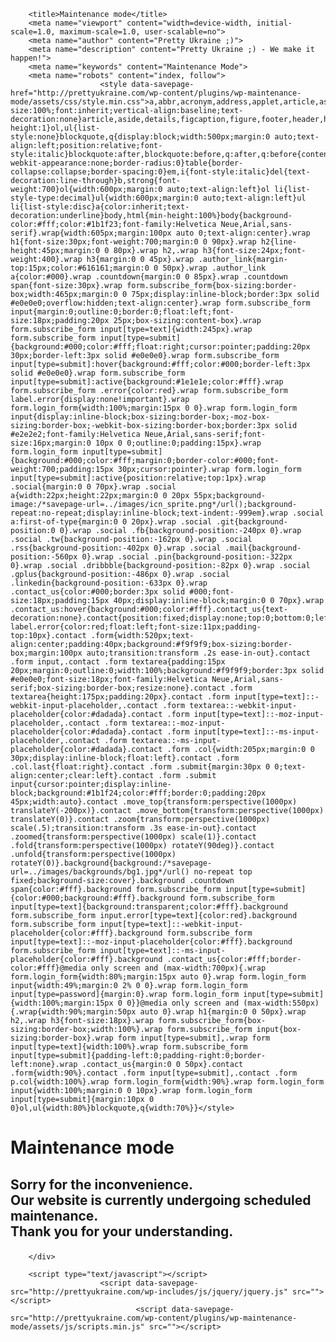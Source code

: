 ﻿<!DOCTYPE html><html><head>
<base href="http://prettyukraine.com/">

        <title>Maintenance mode</title>
        <meta name="viewport" content="width=device-width, initial-scale=1.0, maximum-scale=1.0, user-scalable=no">
        <meta name="author" content="Pretty Ukraine ;)">
        <meta name="description" content="Pretty Ukraine ;) - We make it happen!">
        <meta name="keywords" content="Maintenance Mode">
        <meta name="robots" content="index, follow">
                        <style data-savepage-href="http://prettyukraine.com/wp-content/plugins/wp-maintenance-mode/assets/css/style.min.css">a,abbr,acronym,address,applet,article,aside,audio,b,big,blockquote,body,canvas,caption,center,cite,code,dd,del,details,dfn,div,dl,dt,em,embed,fieldset,figcaption,figure,footer,form,h1,h2,h3,h4,h5,h6,header,hgroup,html,i,iframe,img,ins,kbd,label,legend,li,mark,menu,nav,object,ol,output,p,pre,q,ruby,s,samp,section,small,span,strike,strong,sub,summary,sup,table,tbody,td,tfoot,th,thead,time,tr,tt,u,ul,var,video{margin:0;padding:0;border:0;font-size:100%;font:inherit;vertical-align:baseline;text-decoration:none}article,aside,details,figcaption,figure,footer,header,hgroup,menu,nav,section{display:block}body{line-height:1}ol,ul{list-style:none}blockquote,q{display:block;width:500px;margin:0 auto;text-align:left;position:relative;font-style:italic}blockquote:after,blockquote:before,q:after,q:before{content:'"';content:none}button,input{-webkit-appearance:none;border-radius:0}table{border-collapse:collapse;border-spacing:0}em,i{font-style:italic}del{text-decoration:line-through}b,strong{font-weight:700}ol{width:600px;margin:0 auto;text-align:left}ol li{list-style-type:decimal}ul{width:600px;margin:0 auto;text-align:left}ul li{list-style:disc}a{color:inherit;text-decoration:underline}body,html{min-height:100%}body{background-color:#fff;color:#1b1f23;font-family:Helvetica Neue,Arial,sans-serif}.wrap{width:605px;margin:100px auto 0;text-align:center}.wrap h1{font-size:30px;font-weight:700;margin:0 0 90px}.wrap h2{line-height:45px;margin:0 0 80px}.wrap h2,.wrap h3{font-size:24px;font-weight:400}.wrap h3{margin:0 0 45px}.wrap .author_link{margin-top:15px;color:#616161;margin:0 0 50px}.wrap .author_link a{color:#000}.wrap .countdown{margin:0 0 85px}.wrap .countdown span{font-size:30px}.wrap form.subscribe_form{box-sizing:border-box;width:465px;margin:0 0 75px;display:inline-block;border:3px solid #e0e0e0;overflow:hidden;text-align:center}.wrap form.subscribe_form input{margin:0;outline:0;border:0;float:left;font-size:18px;padding:20px 25px;box-sizing:content-box}.wrap form.subscribe_form input[type=text]{width:245px}.wrap form.subscribe_form input[type=submit]{background:#000;color:#fff;float:right;cursor:pointer;padding:20px 30px;border-left:3px solid #e0e0e0}.wrap form.subscribe_form input[type=submit]:hover{background:#fff;color:#000;border-left:3px solid #e0e0e0}.wrap form.subscribe_form input[type=submit]:active{background:#1e1e1e;color:#fff}.wrap form.subscribe_form .error{color:red}.wrap form.subscribe_form label.error{display:none!important}.wrap form.login_form{width:100%;margin:15px 0 0}.wrap form.login_form input{display:inline-block;box-sizing:border-box;-moz-box-sizing:border-box;-webkit-box-sizing:border-box;border:3px solid #e2e2e2;font-family:Helvetica Neue,Arial,sans-serif;font-size:16px;margin:0 10px 0 0;outline:0;padding:15px}.wrap form.login_form input[type=submit]{background:#000;color:#fff;margin:0;border-color:#000;font-weight:700;padding:15px 30px;cursor:pointer}.wrap form.login_form input[type=submit]:active{position:relative;top:1px}.wrap .social{margin:0 0 70px}.wrap .social a{width:22px;height:22px;margin:0 0 20px 55px;background-image:/*savepage-url=../images/icn_sprite.png*/url();background-repeat:no-repeat;display:inline-block;text-indent:-999em}.wrap .social a:first-of-type{margin:0 0 20px}.wrap .social .git{background-position:0 0}.wrap .social .fb{background-position:-240px 0}.wrap .social .tw{background-position:-162px 0}.wrap .social .rss{background-position:-402px 0}.wrap .social .mail{background-position:-560px 0}.wrap .social .pin{background-position:-322px 0}.wrap .social .dribbble{background-position:-82px 0}.wrap .social .gplus{background-position:-486px 0}.wrap .social .linkedin{background-position:-633px 0}.wrap .contact_us{color:#000;border:3px solid #000;font-size:18px;padding:15px 40px;display:inline-block;margin:0 0 70px}.wrap .contact_us:hover{background:#000;color:#fff}.contact_us{text-decoration:none}.contact{position:fixed;display:none;top:0;bottom:0;left:0;right:0;background:rgba(27,31,35,.95)}.contact label.error{color:red;float:left;font-size:11px;padding-top:10px}.contact .form{width:520px;text-align:center;padding:40px;background:#f9f9f9;box-sizing:border-box;margin:100px auto;transition:transform .2s ease-in-out}.contact .form input,.contact .form textarea{padding:15px 20px;margin:0;outline:0;width:100%;background:#f9f9f9;border:3px solid #e0e0e0;font-size:18px;font-family:Helvetica Neue,Arial,sans-serif;box-sizing:border-box;resize:none}.contact .form textarea{height:175px;padding:20px}.contact .form input[type=text]::-webkit-input-placeholder,.contact .form textarea::-webkit-input-placeholder{color:#dadada}.contact .form input[type=text]::-moz-input-placeholder,.contact .form textarea::-moz-input-placeholder{color:#dadada}.contact .form input[type=text]::-ms-input-placeholder,.contact .form textarea::-ms-input-placeholder{color:#dadada}.contact .form .col{width:205px;margin:0 0 30px;display:inline-block;float:left}.contact .form .col.last{float:right}.contact .form .submit{margin:30px 0 0;text-align:center;clear:left}.contact .form .submit input{cursor:pointer;display:inline-block;background:#1b1f24;color:#fff;border:0;padding:20px 45px;width:auto}.contact .move_top{transform:perspective(1000px) translateY(-200px)}.contact .move_bottom{transform:perspective(1000px) translateY(0)}.contact .zoom{transform:perspective(1000px) scale(.5);transition:transform .3s ease-in-out}.contact .zoomed{transform:perspective(1000px) scale(1)}.contact .fold{transform:perspective(1000px) rotateY(90deg)}.contact .unfold{transform:perspective(1000px) rotateY(0)}.background{background:/*savepage-url=../images/backgrounds/bg1.jpg*/url() no-repeat top fixed;background-size:cover}.background .countdown span{color:#fff}.background form.subscribe_form input[type=submit]{color:#000;background:#fff}.background form.subscribe_form input[type=text]{background:transparent;color:#fff}.background form.subscribe_form input.error[type=text]{color:red}.background form.subscribe_form input[type=text]::-webkit-input-placeholder{color:#fff}.background form.subscribe_form input[type=text]::-moz-input-placeholder{color:#fff}.background form.subscribe_form input[type=text]::-ms-input-placeholder{color:#fff}.background .contact_us{color:#fff;border-color:#fff}@media only screen and (max-width:700px){.wrap form.login_form{width:80%;margin:15px auto 0}.wrap form.login_form input{width:49%;margin:0 2% 0 0}.wrap form.login_form input[type=password]{margin:0}.wrap form.login_form input[type=submit]{width:100%;margin:15px 0 0}}@media only screen and (max-width:550px){.wrap{width:90%;margin:50px auto 0}.wrap h1{margin:0 0 50px}.wrap h2,.wrap h3{font-size:18px}.wrap form.subscribe_form{box-sizing:border-box;width:100%}.wrap form.subscribe_form input{box-sizing:border-box}.wrap form input[type=submit],.wrap form input[type=text]{width:100%}.wrap form.subscribe_form input[type=submit]{padding-left:0;padding-right:0;border-left:none}.wrap .contact_us{margin:0 0 50px}.contact .form{width:90%}.contact .form input[type=submit],.contact .form p.col{width:100%}.wrap form.login_form{width:90%}.wrap form.login_form input{width:100%;margin:0 0 10px}.wrap form.login_form input[type=submit]{margin:10px 0 0}ol,ul{width:80%}blockquote,q{width:70%}}</style>
                    
<link rel="icon" href="data:image/vnd.microsoft.icon;resource=1;base64,">

<script id="savepage-pageloader" type="application/javascript">
savepage_PageLoader(5);
"use strict";function savepage_PageLoader(maxframedepth){var resourceMimeType=new Array();var resourceBase64Data=new Array();var resourceBlobUrl=new Array();window.addEventListener("DOMContentLoaded",function(a){createBlobURLs();replaceReferences(0,document.documentElement)},false);function createBlobURLs(){var i,j,binaryString,blobData;var a=new Array();for(i=0;i<resourceMimeType.length;i++){if(typeof resourceMimeType[i]!="undefined"){binaryString=atob(resourceBase64Data[i]);resourceBase64Data[i]="";a.length=0;for(j=0;j<binaryString.length;j++){a[j]=binaryString.charCodeAt(j)}blobData=new Blob([new Uint8Array(a)],{type:resourceMimeType[i]});resourceMimeType[i]="";resourceBlobUrl[i]=window.URL.createObjectURL(blobData)}}}function replaceReferences(a,b){var i,regex1,regex2,csstext,blobData;regex1=/url\(data:[^;]*;resource=(\d+);base64,\)/gi;regex2=/data:[^;]*;resource=(\d+);base64,/i;if(b.hasAttribute("style")){csstext=b.style.cssText;b.style.cssText=csstext.replace(regex1,replaceCSSRef)}if(b.localName=="style"){csstext=b.textContent;b.textContent=csstext.replace(regex1,replaceCSSRef)}else if(b.localName=="link"&&(b.rel.toLowerCase()=="icon"||b.rel.toLowerCase()=="shortcut icon")){if(b.href!="")b.href=b.href.replace(regex2,replaceRef)}else if(b.localName=="body"){if(b.background!="")b.background=b.background.replace(regex2,replaceRef)}else if(b.localName=="img"){if(b.src!="")b.src=b.src.replace(regex2,replaceRef)}else if(b.localName=="input"&&b.type.toLowerCase()=="image"){if(b.src!="")b.src=b.src.replace(regex2,replaceRef)}else if(b.localName=="audio"){if(b.src!=""){b.src=b.src.replace(regex2,replaceRef);b.load()}}else if(b.localName=="video"){if(b.src!=""){b.src=b.src.replace(regex2,replaceRef);b.load()}if(b.poster!="")b.poster=b.poster.replace(regex2,replaceRef)}else if(b.localName=="source"){if(b.src!=""){b.src=b.src.replace(regex2,replaceRef);b.parentElement.load()}}else if(b.localName=="track"){if(b.src!="")b.src=b.src.replace(regex2,replaceRef)}else if(b.localName=="object"){if(b.data!="")b.data=b.data.replace(regex2,replaceRef)}else if(b.localName=="embed"){if(b.src!="")b.src=b.src.replace(regex2,replaceRef)}if(b.localName=="iframe"||b.localName=="frame"){if(a<maxframedepth){if(b.hasAttribute("data-savepage-sameorigin")){blobData=new Blob([decodeURIComponent(b.src.substr(29))],{type:"text/html;charset=utf-8"});b.onload=function(){try{if(b.contentDocument.documentElement!=null){replaceReferences(a+1,b.contentDocument.documentElement)}}catch(e){}};b.src=window.URL.createObjectURL(blobData)}}}else{for(i=0;i<b.children.length;i++)if(b.children[i]!=null)replaceReferences(a,b.children[i])}}function replaceCSSRef(a,b,c,d){return"url("+resourceBlobUrl[+b]+")"}function replaceRef(a,b,c,d){return resourceBlobUrl[+b]}
resourceMimeType[1] = "image/vnd.microsoft.icon"; resourceBase64Data[1] = "";
}
</script>
<meta name="savepage-url" content="http://prettyukraine.com/">
<meta name="savepage-title" content="Maintenance mode">
<meta name="savepage-date" content="Fri Jun 22 2018 17:16:15 GMT+0300 (Восточная Европа, летнее время)">
<meta name="savepage-state" content="Standard Items; Used page loader; Retained cross-origin frames; Removed unsaved URLs; Max frame depth = 5; Max resource size = 50MB; Max resource time = 10s;">
<meta name="savepage-version" content="10.4">
<meta name="savepage-comments" content="">
</head>
    <body class="">
        <div class="wrap">
            <h1>Maintenance mode</h1>            <h2><p>Sorry for the inconvenience.<br>Our website is currently undergoing scheduled maintenance.<br>Thank you for your understanding.</p></h2>
            
            
                        
                
        </div>

        <script type="text/javascript"></script>
                        <script data-savepage-src="http://prettyukraine.com/wp-includes/js/jquery/jquery.js" src=""></script>
                                <script data-savepage-src="http://prettyukraine.com/wp-content/plugins/wp-maintenance-mode/assets/js/scripts.min.js" src=""></script>
                    

</body></html>